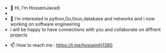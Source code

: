 - 👋 Hi, I’m HosseinJavadi
- 
- 👀 I’m interested in python,Go,linux,database and networks and i now working on software engineering
- i will be happy to have connections with you and collaborate on diffrent projects 

<!-- - 💞️ I’m looking to collaborate on  -->
- 📫 How to reach me : https://t.me/hosseinhj1380

<!---
hosseinhj1380/hosseinhj1380 is a ✨ special ✨ repository because its `README.md` (this file) appears on your GitHub profile.
You can click the Preview link to take a look at your changes.
--->
